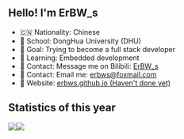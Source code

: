## Hello! I'm ErBW_s

<!--
**ErBWs/ErBWs** is a ✨ _special_ ✨ repository because its `README.md` (this file) appears on your GitHub profile.

Here are some ideas to get you started:

- 🔭 I’m currently working on ...
- 🌱 I’m currently learning ...
- 👯 I’m looking to collaborate on ...
- 🤔 I’m looking for help with ...
- 💬 Ask me about ...
- 📫 How to reach me: ...
- 😄 Pronouns: ...
- ⚡ Fun fact: ...
-->

- 🇨🇳 Nationality: Chinese
- 🏫 School:      DongHua University (DHU)
- 🎯 Goal:        Trying to become a full stack developer
- 🧐 Learning:    Embedded development
- 💬 Contact:     Message me on Bilibili: <a href="https://space.bilibili.com/28325282" target="_blank">ErBW_s</a>
- 💬 Contact:     Email me: erbws@foxmail.com
- 📑 Website:     <a href="https://erbws.github.io" target="_blank">erbws.github.io (Haven't done yet)</a>

## Statistics of this year

<p align="">
  <a height="137px">
  <a href="https://github.com/ErBWs">
    <img src="https://github-readme-stats.vercel.app/api?username=ErBWs&hide_title=true&hide_border=true&show_icons=true&include_all_commits=true&line_height=21&bg_color=0,EC6C6C,FFD479,FFFC79,73FA79&theme=graywhite&locale=en"/><img src="https://github-readme-stats.vercel.app/api/top-langs/?username=ErBWs&hide_border=true&layout=compact&langs_count=8&bg_color=0,EC6C6C,FFD479,FFFC79,73FA79&theme=graywhite&locale=en"/>
  </a>
</p>
